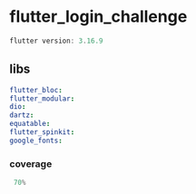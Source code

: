 # flutter_login_challenge

```dart
flutter version: 3.16.9
```

## libs

```yaml
flutter_bloc:
flutter_modular:
dio:
dartz:
equatable:
flutter_spinkit:
google_fonts:
```

### coverage

```dart
 70%
 ```
